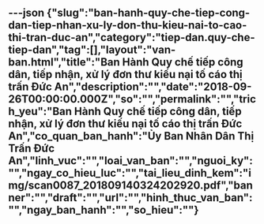---json
{"slug":"ban-hanh-quy-che-tiep-cong-dan-tiep-nhan-xu-ly-don-thu-kieu-nai-to-cao-thi-tran-duc-an","category":"tiep-dan.quy-che-tiep-dan","tag":[],"layout":"van-ban.html","title":"Ban Hành Quy chế tiếp công dân, tiếp nhận, xử lý đơn thư kiếu nại tố cáo thị trấn Đức An","description":"","date":"2018-09-26T00:00:00.000Z","so":"","permalink":"","trich_yeu":"Ban Hành Quy chế tiếp công dân, tiếp nhận, xử lý đơn thư kiếu nại tố cáo thị trấn Đức An","co_quan_ban_hanh":"Ủy Ban Nhân Dân Thị Trấn Đức An","linh_vuc":"","loai_van_ban":"","nguoi_ky":"","ngay_co_hieu_luc":"","tai_lieu_dinh_kem":"img/scan0087_201809140324202920.pdf","banner":"","draft":"","url":"","hinh_thuc_van_ban":"","ngay_ban_hanh":"","so_hieu":""}
---

